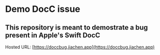 # Demo DocC issue
## This repository is meant to demostrate a bug present in Apple's Swift DocC

Hosted URL: [https://doccbug.jiachen.app](https://doccbug.jiachen.app)
